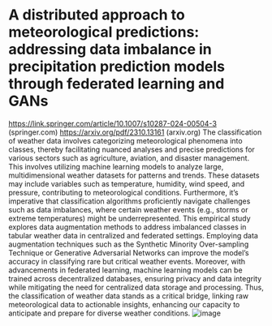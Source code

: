 # A distributed approach to meteorological predictions: addressing data imbalance in precipitation prediction models through federated learning and GANs
https://link.springer.com/article/10.1007/s10287-024-00504-3 (springer.com)
https://arxiv.org/pdf/2310.13161 (arxiv.org)
The classification of weather data involves categorizing meteorological phenomena into classes, thereby facilitating nuanced analyses and precise predictions for various sectors such as agriculture, aviation, and disaster management. This involves utilizing machine learning models to analyze large, multidimensional weather datasets for patterns and trends. These datasets may include variables such as temperature, humidity, wind speed, and pressure, contributing to meteorological conditions. Furthermore, it’s imperative that classification algorithms proficiently navigate challenges such as data imbalances, where certain weather events (e.g., storms or extreme temperatures) might be underrepresented. This empirical study explores data augmentation methods to address imbalanced classes in tabular weather data in centralized and federated settings. Employing data augmentation techniques such as the Synthetic Minority Over-sampling Technique or Generative Adversarial Networks can improve the model’s accuracy in classifying rare but critical weather events. Moreover, with advancements in federated learning, machine learning models can be trained across decentralized databases, ensuring privacy and data integrity while mitigating the need for centralized data storage and processing. Thus, the classification of weather data stands as a critical bridge, linking raw meteorological data to actionable insights, enhancing our capacity to anticipate and prepare for diverse weather conditions.
![image](https://github.com/ElahehJafarigol/Federated-Learning/assets/64182149/ad4d83c9-dbc8-48da-bd06-d74f51f02fb0)
